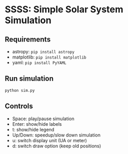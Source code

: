 # SSSS: Simple Solar System Simulation

## Requirements

- astropy: `pip install astropy`
- matplotlib: `pip install matplotlib`
- yaml: `pip install PyYAML`

## Run simulation

`python sim.py`

## Controls

- Space: play/pause simulation
- Enter: show/hide labels
- t: show/hide legend
- Up/Down: speedup/slow down simulation
- u: switch display unit (UA or meter)
- d: switch draw option (keep old positions)
